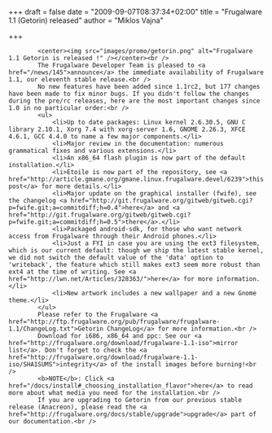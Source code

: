 
+++
draft = false
date = "2009-09-07T08:37:34+02:00"
title = "Frugalware 1.1 (Getorin) released"
author = "Miklos Vajna"

+++

            <center><img src="images/promo/getorin.png" alt="Frugalware 1.1 Getorin is released !" /></center><br />
            The Frugalware Developer Team is pleased to <a href="/news/145">announce</a> the immediate availability of Frugalware 1.1, our eleventh stable release.<br />
            No new features have been added since 1.1rc2, but 177 changes have been made to fix minor bugs. If you didn't follow the changes during the pre/rc releases, here are the most important changes since 1.0 in no particular order:<br />
            <ul>
                <li>Up to date packages: Linux kernel 2.6.30.5, GNU C library 2.10.1, Xorg 7.4 with xorg-server 1.6, GNOME 2.26.3, XFCE 4.6.1, GCC 4.4.0 to name a few major components.</li>
                <li>Major review in the documentation: numerous grammatical fixes and various extensions.</li>
                <li>An x86_64 flash plugin is now part of the default installation.</li>
                <li>Etoile is now part of the repository, see <a href="http://article.gmane.org/gmane.linux.frugalware.devel/6239">this post</a> for more details.</li>
                <li>Major update on the graphical installer (fwife), see the changelog <a href="http://git.frugalware.org/gitweb/gitweb.cgi?p=fwife.git;a=commitdiff;h=0.4">here</a> and <a href="http://git.frugalware.org/gitweb/gitweb.cgi?p=fwife.git;a=commitdiff;h=0.5">there</a>.</li>
                <li>Packaged android-sdk, for those who want network access from Frugalware through their Android phones.</li>
                <li>Just a FYI in case you are using the ext3 filesystem, which is our current default: though we ship the latest stable kernel, we did not switch the default value of the 'data' option to 'writeback', the feature which still makes ext3 seem more robust than ext4 at the time of writing. See <a href="http://lwn.net/Articles/328363/">here</a> for more information.</li>
                <li>New artwork includes a new wallpaper and a new Gnome theme.</li>
            </ul>
            Please refer to the Frugalware <a href="http://ftp.frugalware.org/pub/frugalware/frugalware-1.1/ChangeLog.txt">Getorin ChangeLog</a> for more information.<br />
            Download for i686, x86_64 and ppc: See our <a href="http://frugalware.org/download/frugalware-1.1-iso">mirror list</a>. Don't forget to check the <a href="http://frugalware.org/download/frugalware-1.1-iso/SHA1SUMS">integrity</a> of the install images before burning!<br />
            <b>NOTE</b>: Click <a href="/docs/install#_choosing_installation_flavor">here</a> to read more about what media you need for the installation.<br />
            If you are upgrading to Getorin from our previous stable release (Anacreon), please read the <a href="http://frugalware.org/docs/stable/upgrade">upgrade</a> part of our documentation.<br />
            
        
